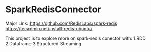 # SparkRedisConnector
Major Link:
https://github.com/RedisLabs/spark-redis
https://tecadmin.net/install-redis-ubuntu/

This project is to explore more on spark-redis conector with:
1.RDD
2.Dataframe
3.Structured Streaming
